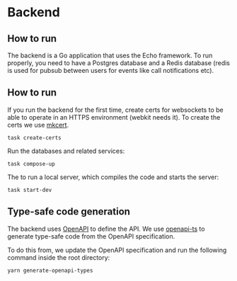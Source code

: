 # Backend

## How to run

The backend is a Go application that uses the Echo framework. To run properly, you need to have a Postgres database and a Redis database (redis is used for pubsub between users for events like call notifications etc).

## How to run

If you run the backend for the first time, create certs for websockets to be able to operate in an HTTPS environment (webkit needs it). To create the certs we use [mkcert](https://github.com/FiloSottile/mkcert).

```
task create-certs
```

Run the databases and related services:

```
task compose-up
```

The to run a local server, which compiles the code and starts the server:

```
task start-dev
```

## Type-safe code generation

The backend uses [OpenAPI](https://swagger.io/docs/specification/about/) to define the API. We use [openapi-ts](https://github.com/openapi-ts/openapi-typescript) to generate type-safe code from the OpenAPI specification.

To do this from, we update the OpenAPI specification and run the following command inside the root directory:

```
yarn generate-openapi-types
```
